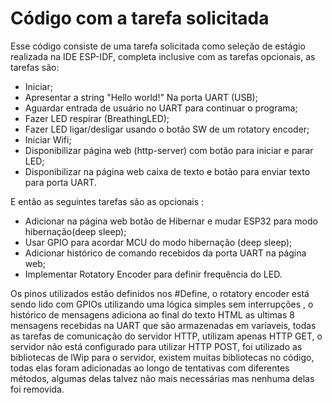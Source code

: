 # Código com a tarefa solicitada


Esse código consiste de uma tarefa solicitada como seleção de estágio realizada na IDE ESP-IDF, completa inclusive com as tarefas opcionais, as tarefas são:
* Iniciar;
* Apresentar a string "Hello world!" Na porta UART (USB);
* Aguardar entrada de usuário no UART para continuar o programa;
* Fazer LED respirar (BreathingLED);
* Fazer LED ligar/desligar usando o botão SW de um rotatory encoder;
* Iniciar Wifi;
* Disponibilizar página web (http-server) com botão para iniciar e parar LED;
* Disponibilizar na página web caixa de texto e botão para enviar texto para porta UART.

E então as seguintes tarefas são as opcionais :
* Adicionar na página web botão de Hibernar e mudar ESP32 para modo hibernação(deep sleep);
* Usar GPIO para acordar MCU do modo hibernação (deep sleep);
* Adicionar histórico de comando recebidos da porta UART na página web;
* Implementar Rotatory Encoder para definir frequência do LED.

Os pinos utilizados estão definidos nos #Define, o rotatory encoder está sendo lido com GPIOs utilizando uma lógica simples sem interrupções , o histórico
de mensagens adiciona ao final do texto HTML as ultimas 8 mensagens recebidas na UART que são armazenadas em variaveis, todas as tarefas de comunicação do 
servidor HTTP, utilizam apenas HTTP GET, o servidor não está configurado para utilizar HTTP POST, foi utilizado as bibliotecas de lWip para o servidor,
existem muitas bibliotecas no código, todas elas foram adicionadas ao longo de tentativas com diferentes métodos, algumas delas talvez não mais necessárias mas nenhuma delas foi removida.

